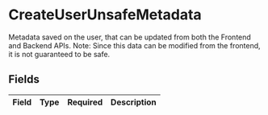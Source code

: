 # CreateUserUnsafeMetadata

Metadata saved on the user, that can be updated from both the Frontend and Backend APIs.
Note: Since this data can be modified from the frontend, it is not guaranteed to be safe.


## Fields

| Field       | Type        | Required    | Description |
| ----------- | ----------- | ----------- | ----------- |
